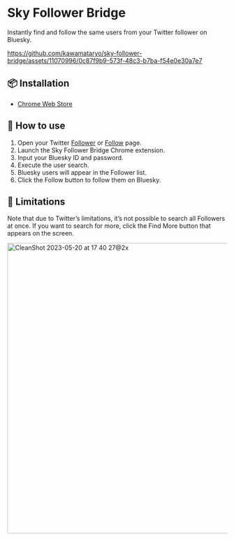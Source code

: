 # Sky Follower Bridge

Instantly find and follow the same users from your Twitter follower on Bluesky.

https://github.com/kawamataryo/sky-follower-bridge/assets/11070996/0c87f9b9-573f-48c3-b7ba-f54e0e30a7e7


## 📦 Installation
- [Chrome Web Store](https://chrome.google.com/webstore/detail/sky-follower-bridge/behhbpbpmailcnfbjagknjngnfdojpko)

## 🚀 How to use
1.	Open your Twitter [Follower](https://twitter.com/following) or [Follow](https://twitter.com/followers) page.
2.	Launch the Sky Follower Bridge Chrome extension.
3.	Input your Bluesky ID and password.
4.	Execute the user search.
5.	Bluesky users will appear in the Follower list.
6.	Click the Follow button to follow them on Bluesky.

## 🚨 Limitations
Note that due to Twitter’s limitations, it’s not possible to search all Followers at once. If you want to search for more, click the Find More button that appears on the screen.

<img width="665" alt="CleanShot 2023-05-20 at 17 40 27@2x" src="https://github.com/kawamataryo/sky-follower-bridge/assets/11070996/f9780284-a60c-401b-8ee8-fca25750da06">
